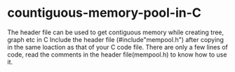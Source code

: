 # countiguous-memory-pool-in-C
The header file can be used to get contiguous memory while creating tree, graph etc in C
Include the header file (#include"mempool.h") after copying in the same loaction as that of your C code file.
There are only a few lines of code, read the comments in the header file(mempool.h) to know how to use it.
